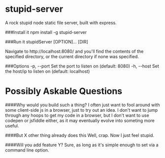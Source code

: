 stupid-server
=============

A rock stupid node static file server, built with express.

###Install it
    npm install -g stupid-server

###Run it
    stupidServer  [OPTION]... [DIR]

Navigate to http://localhost:8080/ and you'll find the contents of the specified directory, or the current directory if none was specified.

###Options
    -p, --port      Set the port to listen on (default: 8080)
    -h, --host      Set the host/ip to listen on (default: localhost)


Possibly Askable Questions
==========================

####Why would you build such a thing?
I often just want to fool around with some client-side js in a browser, just to try out an idea. I don't want to jump through any hoops to get my code in a browser, but I don't want to use codepen or jsfiddle either, as it may eventually evolve into someting more useful.

####But X other thing already does this
Well, crap. Now I just feel stupid.

####Will you add feature Y?
Sure, as long as it's simple enough to set via a command line option.
